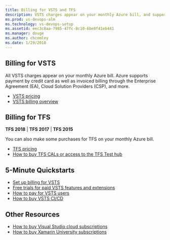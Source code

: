 ```yaml
---
title: Billing for VSTS and TFS  
description: VSTS charges appear on your monthly Azure bill, and supports Enterprise Agreement (EA), Cloud Solution Provider (CSP), and Direct/Pay-As-You-Go Azure subscriptions
ms.prod: vs-devops-alm
ms.technology: vs-devops-setup
ms.assetid: eec3c8aa-7985-47fc-8c10-6be0f41eb441
ms.manager: douge
ms.author: chcomley
ms.date: 1/29/2018
---
```

[//]: # (monikerRange: '>= tfs-2015')

## Billing for VSTS

All VSTS charges appear on your monthly Azure bill. Azure supports payment by credit card as well as invoiced billing through the Enterprise Agreement (EA), 
Cloud Solution Providers (CSP), and more.
* [VSTS pricing](https://azure.microsoft.com/pricing/details/visual-studio-team-services/)
* [VSTS billing overview](overview.md)

## Billing for TFS

**TFS 2018** | **TFS 2017** | **TFS 2015**

You can also make some purchases for TFS on your monthly Azure bill. 
* [TFS pricing](https://www.visualstudio.com/team-services/tfs-pricing/)
* [How to buy TFS CALs or access to the TFS Test hub](buy-access-tfs-test-hub.md)

## 5-Minute Quickstarts  

 * [Set up billing for VSTS](set-up-billing-for-your-account-vs.md)
 * [Free trials for paid VSTS features and extensions](try-additional-features-vs.md)
 * [How to pay for VSTS users](buy-basic-access-add-users.md)
 * [How to buy VSTS CI/CD](buy-more-build-vs.md)


## Other Resources 

* [How to buy Visual Studio cloud subscriptions](vs-subscriptions/buy-vs-subscriptions.md)
* [How to buy Xamarin University subscriptions](xamarin-univ.md)
